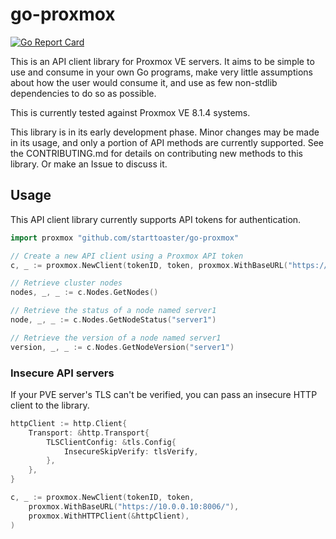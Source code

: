 # go-proxmox

[![Go Report Card](https://goreportcard.com/badge/github.com/starttoaster/go-proxmox)](https://goreportcard.com/report/github.com/starttoaster/go-proxmox)

This is an API client library for Proxmox VE servers. It aims to be simple to use and consume in your own Go programs, make very little assumptions about how the user would consume it, and use as few non-stdlib dependencies to do so as possible.

This is currently tested against Proxmox VE 8.1.4 systems.

This library is in its early development phase. Minor changes may be made in its usage, and only a portion of API methods are currently supported. See the CONTRIBUTING.md for details on contributing new methods to this library. Or make an Issue to discuss it.

## Usage

This API client library currently supports API tokens for authentication.

```go
import proxmox "github.com/starttoaster/go-proxmox"

// Create a new API client using a Proxmox API token
c, _ := proxmox.NewClient(tokenID, token, proxmox.WithBaseURL("https://10.0.0.10:8006/"))

// Retrieve cluster nodes
nodes, _, _ := c.Nodes.GetNodes()

// Retrieve the status of a node named server1
node, _, _ := c.Nodes.GetNodeStatus("server1")

// Retrieve the version of a node named server1
version, _, _ := c.Nodes.GetNodeVersion("server1")
```

### Insecure API servers

If your PVE server's TLS can't be verified, you can pass an insecure HTTP client to the library.

```go
httpClient := http.Client{
	Transport: &http.Transport{
		TLSClientConfig: &tls.Config{
			InsecureSkipVerify: tlsVerify,
		},
	},
}

c, _ := proxmox.NewClient(tokenID, token, 
    proxmox.WithBaseURL("https://10.0.0.10:8006/"), 
    proxmox.WithHTTPClient(&httpClient),
)
```

